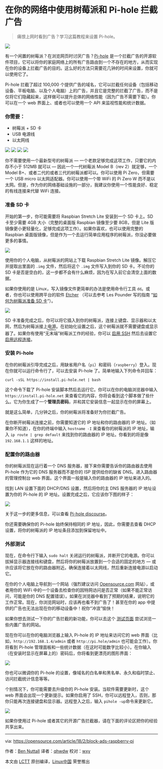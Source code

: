 在你的网络中使用树莓派和 Pi-hole 拦截广告
======

> 痛恨上网时看到广告？学习这篇教程来设置 Pi-hole。

![](https://opensource.com/sites/default/files/styles/image-full-size/public/lead-images/pi-hole-banner.png?itok=1TXcp3hm)

有一个闲置的树莓派？在浏览网页时讨厌广告？[Pi-hole][1] 是一个拦截广告的开源软件项目，它可以将你的家庭网络上的所有广告路由到一个不存在的地方，从而实现在你的设备上拦截广告的目的。这么好的方法只需要花几钟的时间来设置，你就可以使用它了。

Pi-hole 拦截了超过 100,000 个提供广告的域名，它可以拦截任何设备（包括移动设备、平板电脑、以及个人电脑）上的广告，并且它是完整的拦截了广告，而不是仅将它们隐藏起来，这样做可以提升总体的网络性能（因为广告不需要下载）。你可以在一个 web 界面上、或者也可以使用一个 API 来监视性能和统计数据。

### 你需要：

  * 树莓派 + SD 卡
  * USB 电源线
  * 以太网线


![](https://opensource.com/sites/default/files/u128651/raspberry-pi.png)
![](https://opensource.com/sites/default/files/u128651/noobs-card.png)
![](https://opensource.com/sites/default/files/u128651/power-supply.png)
![](https://opensource.com/sites/default/files/u128651/ethernet-cable.png)

你不需要使用一个最新型号的树莓派 — 一个老款足够完成这项工作，只要它的内存不小于 512MB 就可以 — 因此一个一代树莓派 Model B（rev 2）就足够，一个 Model B+、或者二代的或者三代的树莓派都可以。你可以使用 Pi Zero，但需要一个 USB micro 以太网适配器。你可以使用一个带 WiFi 的 Pi Zero W 而不是以太网。但是，作为你的网络基础设施的一部分，我建议你使用一个性能良好、稳定的有线连接来代替 WiFi 连接。

### 准备 SD 卡

开始的第一步，你可能需要将 Raspbian Stretch Lite 安装到一个 SD 卡上。SD 卡至少需要 4GB 大小（完整的桌面版 Raspbian 镜像至少要 8GB，但是 Lite 版镜像更小更轻量化，足够完成这项工作）。如果你喜欢，也可以使用完整的 Raspbian 桌面版镜像，但是作为一个去运行简单应用程序的树莓派，你没必要做更多的事情。

![](https://opensource.com/sites/default/files/u128651/raspbian-downloads.png)

使用你的个人电脑，从树莓派的网站上下载 Raspbian Stretch Lite 镜像。解压它并提取出里面的 `.img` 文件，然后将这个 `.img` 文件写入到你的 SD 卡。不论你的 SD 卡是否是空白的，这一步都不会有什么麻烦，因为在写入前它会清空上面的数据。

如果你使用的是 Linux，写入镜像文件更简单的办法是使用命令行工具 `dd`。或者，你也可以使用跨平台的软件 [Etcher][2] （可以去参考 Les Pounder 写的指南 “[如何为树莓派准备 SD 卡][3]“）。

![](https://opensource.com/sites/default/files/etcher-win-520px.png)

SD 卡准备完成之后，你可以将它插入到你的树莓派，连接上键盘、显示器和以太网，然后为树莓派接上电源。在初始化设置之后，这个树莓派就不需要键盘或显示器了。如果你有使用“<ruby>无末端<rt>headless</rt></ruby>”树莓派工作的经验，你可以 [启用 SSH][4] 然后去设置它 [启用远程连接][5]。

### 安装 Pi-hole

在你的树莓派引导完成之后，用缺省用户名（`pi`）和密码（`raspberry`）登入。现在你就可以运行命令行了，可以去安装 Pi-hole 了。简单地输入下列命令并回车：

```
curl -sSL https://install.pi-hole.net | bash
```

这个命令下载了 Pi-hole 安装脚本然后去运行它。你可以在你的电脑浏览器中输入 `https://install.pi-hole.net` 来查看它的内容，你将会看到这个脚本做了些什么。它为你生成了一个**管理员密码**，并和其它安装信息一起显示在你的屏幕上。

就是这么简单，几分钟之后，你的树莓派将准备好为你拦截广告。

在你断开树莓派连接之前，你需要知道它的 IP 地址和你的路由器的 IP 地址。（如果你不知道），在你的终端中输入 `hostname -I` 来查看你的树莓派的 IP 地址，输入 `ip route | grep default` 来找到你的路由器的 IP 地址。你看到的将是像 `192.168.1.1` 这样的地址。

### 配置你的路由器

你的树莓派现在运行着一个 DNS 服务器，接下来你需要告诉你的路由器去使用 Pi-hole 作为它的 DNS 服务器而不是你的 ISP 提供给你的缺省 DNS。进入路由器的管理控制台 web 界面。这个界面一般是输入你的路由器的 IP 地址来进入的。

找到 LAN 设置下面的 DHCP/DNS 设置，然后将你的主 DNS 服务器的 IP 地址设置为你的 Pi-hole 的 IP 地址。设置完成之后，它应该你下图的样子：

![](https://opensource.com/sites/default/files/u128651/pi-hole-dns.png)

关于这一步的更多信息，可以查看 [Pi-hole discourse][6]。

你还需要确保你的 Pi-hole 始终保持相同的 IP 地址，因此，你需要去查看 DHCP 设置，将你的树莓派的 IP  地址条目添加到保留地址中。

### 外部测试

现在，在命令行下输入 `sudo halt` 关闭运行的树莓派，并断开它的电源。你可以拔掉显示器连接线和键盘，然后将你的树莓派放置到一个合适的固定的地方 — 或许应该将它放在你的路由器附近。确保连接着以太网线，然后重新连接电源以启动它。

在你的个人电脑上导航到一个网站（强烈建议访问 [Opensource.com][7] 网站），或者用你的 WiFi 中的一个设备去检查你的因特网访问是否正常（如果不能正常访问，可能是你的 DNS 配置错误）。如果在浏览器中看到了预期的结果，说明它的工作正常。现在，你浏览网站时，应该再也看不到广告了！甚至在你的 app 中提供的广告也无法出现在你的移动设备中！祝你“冲浪”愉快！

如果你想去测试一下你的广告拦截的新功能，你可以去这个 [测试页面][8] 尝试浏览一些内置广告的网站。

现在你可以在你的电脑浏览器上输入 Pi-hole 的 IP 地址来访问它的 web 界面（比如，`http://192.168.1.4/admin`  或者 `http://pi.hole/admin` 也可能会工作）。你将看到 Pi-hole 管理面板和一些统计数据（在这时可能数字比较小）。在你输入（在安装时显示在屏幕上的）密码后，你将看到更漂亮的图形界面：

![](https://opensource.com/sites/default/files/u128651/pi-hole-web.png)

你也可以微调你的 Pi-hole 的设置，像域名的白名单和黑名单、永久和临时禁止、访问拦截统计信息等等。

个别情况下，你可能需要去升级你的 Pi-hole 安装。当软件需要更新时，这个 web 界面会出现一个更新提示。如果你启用了 SSH，你可以远程登入，否则，那你只能再次连接键盘和显示器。远程登入之后，输入 `pihole -up`命令来更新它。

![](https://opensource.com/sites/default/files/u128651/pi-hole-update.png)

如果你使用过 Pi-hole 或者其它的开源广告拦截器，请在下面的评论区把你的经验共享出来。

--------------------------------------------------------------------------------

via: https://opensource.com/article/18/2/block-ads-raspberry-pi

作者：[Ben Nuttall][a]
译者：[qhwdw](https://github.com/qhwdw)
校对：[wxy](https://github.com/wxy)

本文由 [LCTT](https://github.com/LCTT/TranslateProject) 原创编译，[Linux中国](https://linux.cn/) 荣誉推出

[a]:https://opensource.com/users/bennuttall
[1]:https://pi-hole.net/
[2]:https://etcher.io/
[3]:https://opensource.com/article/17/3/how-write-sd-cards-raspberry-pi
[4]:https://www.raspberrypi.org/blog/a-security-update-for-raspbian-pixel/
[5]:https://www.raspberrypi.org/documentation/remote-access/ssh/README.md
[6]:https://discourse.pi-hole.net/t/how-do-i-configure-my-devices-to-use-pi-hole-as-their-dns-server/245
[7]:https://opensource.com/
[8]:https://pi-hole.net/pages-to-test-ad-blocking-performance/
